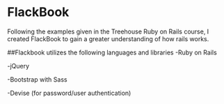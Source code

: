 FlackBook
=========

Following the examples given in the Treehouse Ruby on Rails course, I created FlackBook to gain a greater
understanding of how rails works.

##Flackbook utilizes the following languages and libraries
-Ruby on Rails

-jQuery

-Bootstrap with Sass

-Devise (for password/user authentication)
